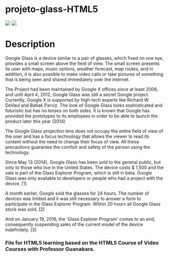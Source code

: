 # projeto-glass-HTML5

![](https://encrypted-tbn0.gstatic.com/images?q=tbn%3AANd9GcSF7RhxH4VlfuWUby0UQbuvr23ieQWW2wVjjw&usqp=CAU) ![](https://repository-images.githubusercontent.com/248870497/40e30100-7aa6-11ea-9252-0a5de5bbcae4)

# Description

Google Glass is a device similar to a pair of glasses, which fixed on one eye, provides a small screen above the field of view. The small screen presents its user with maps, music options, weather forecast, map routes, and in addition, it is also possible to make video calls or take pictures of something that is being seen and shared immediately over the internet.

The Project had been maintained by Google X offices since at least 2006, and until April 4, 2012, Google Glass was still a secret Google project. Currently, Google X is supported by high-tech experts like Richard W. DeVaul and Babak Parviz. The look of Google Glass looks sophisticated and futuristic but has no lenses on both sides. It is known that Google has provided the prototypes to its employees in order to be able to launch the product later this year (2014)

The Google Glass projection lens does not occupy the entire field of view of the user and has a focus technology that allows the viewer to read its content without the need to change their focus of view. All these precautions guarantee the comfort and safety of the person using the technology.

Since May 13 (2014), Google Glass has been sold to the general public, but only to those who live in the United States. The device costs $ 1,500 and the sale is part of the Glass Explorer Program, which is still in beta. Google Glass was only available to developers or people who had a project with the device. [1]

A month earlier, Google sold the glasses for 24 hours. The number of devices was limited and it was still necessary to answer a form to participate in the Glass Explorer Program. Within 20 hours all Google Glass stock was sold. [2]

And on January 19, 2016, the 'Glass Explorer Program' comes to an end, consequently suspending sales of the current model of the device indefinitely. [3]

### File for HTML5 learning based on the HTML5 Course of Video Courses with Professor Guanabara.
